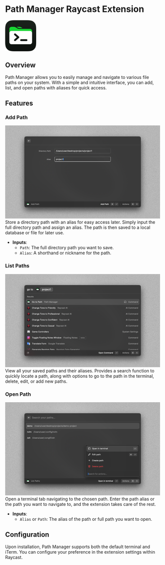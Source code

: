 # Path Manager Raycast Extension

<img src="assets/512px-Rounded.png" alt="Path Manager Icon" width="100" height="100">

## Overview

Path Manager allows you to easily manage and navigate to various file paths on your system. With a simple and intuitive interface, you can add, list, and open paths with aliases for quick access.

## Features

### Add Path

<img src="metadata/path-manager-1.png" alt="Add Path Screenshot" width="500" height="300">
Store a directory path with an alias for easy access later. Simply input the full directory path and assign an alias. The path is then saved to a local database or file for later use.

- **Inputs**:
  - `Path`: The full directory path you want to save.
  - `Alias`: A shorthand or nickname for the path.

### List Paths

<img src="metadata/path-manager-3.png" alt="List Paths Screenshot" width="500" height="300">
View all your saved paths and their aliases. Provides a search function to quickly locate a path, along with options to go to the path in the terminal, delete, edit, or add new paths.

### Open Path

<img src="metadata/path-manager-4.png" alt="Go To Path Screenshot" width="500" height="300">
Open a terminal tab navigating to the chosen path. Enter the path alias or the path you want to navigate to, and the extension takes care of the rest.

- **Inputs**:
  - `Alias` or `Path`: The alias of the path or full path you want to open.

## Configuration

Upon installation, Path Manager supports both the default terminal and iTerm. You can configure your preference in the extension settings within Raycast.

